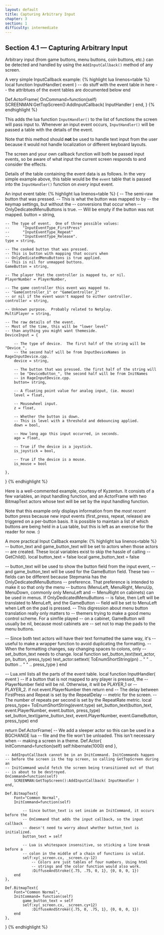 ```yaml
---
layout: default
title: Capturing Arbitrary Input
chapter: 3
section: 1
difficulty: intermediate
---
```


## Section 4.1 &mdash; Capturing Arbitrary Input

Arbitrary input (from game buttons, menu buttons, coin buttons, etc.) can be detected and handled by using the `AddInputCallback()` method of any screen.


<span class="CodeExample-Title">A very simple InputCallback example:</span>
{% highlight lua linenos=table %}
local function InputHandler( event )
	-- do stuff with the event table in here
	-- the attribtues of the event tables are documented below
end

Def.ActorFrame{
	OnCommand=function(self)
		SCREENMAN:GetTopScreen():AddInputCallback( InputHandler )
	end,
}
{% endhighlight %}


This adds the lua function `InputHandler()` to the list of functions the screen will pass input to.  Whenever an input event occurs, `InputHandler()` will be passed a table with the details of the event.

<div class="panel callout radius">
Note that this method should <strong>not</strong> be used to handle text input from the user because it would not handle localization or different keyboard layouts.
</div>

The screen and your own callback function will both be passed input events, so be aware of what input the current screen responds to and consider the effects.

Details of the table containing the event data is as follows.  In the very simple example above, this table would be the `event` table that is passed into the `InputHandler()` function on *every* input event.

<span class="CodeExample-Title">An input event table:</span>
{% highlight lua linenos=table %}
{
	-- The semi-raw button that was pressed.
	-- This is what the button was mapped to by
	-- the keymap settings, but without the
	-- conversions that occur when
	-- OnlyDedicatedMenuButtons is true.
	-- Will be empty if the button was not mapped.
	button = string,

	-- The type of event.  One of three possible values:
	--		"InputEventType_FirstPress"
	--		"InputEventType_Repeat"
	--		"InputEventType_Release".
	type = string,

	-- The cooked button that was pressed.
	-- This is button with mapping that occurs when
	-- OnlyDedicatedMenuButtons is true applied.
	-- This is nil for unmapped buttons.
	GameButton = string,

	-- The player that the controller is mapped to, or nil.
	PlayerNumber = PlayerNumber,

	-- The game controller this event was mapped to.
	-- "GameController_1" or "GameController_2"
	-- or nil if the event wasn't mapped to either controller.
	controller = string,

	-- Unknown purpose.  Probably related to Netplay.
	MultiPlayer = string,
	
	-- The raw details of the event.
	-- Most of the time, this will be "lower level"
	-- than anything you might want themeside.
	DeviceInput = {

		-- The type of device.  The first half of the string will be "Device_",
		-- the second half will be from InputDeviceNames in RageInputDevice.cpp.
		device = string,

		-- The button that was pressed. the first half of the string will
		-- be "DeviceButton_", the second half will be from InitNames
		-- in RageInputDevice.cpp.
		button= string,

		-- A floating point value for analog input, (ie. mouse)
		level = float,

		-- Mousewheel input.
		z = float,

		-- Whether the button is down.
		-- This is level with a threshold and debouncing applied.
		down = bool,

		-- How long ago this input occurred, in seconds.
		ago = float,

		-- True if the device is a joystick.
		is_joystick = bool,

		-- True if the device is a mouse.
		is_mouse = bool

	},
}
{% endhighlight %}


Here is a well-commented example, courtesy of Kyzentun.   It consists of a few variables, an input handling function, and an ActorFrame with two BitmapText actors whose text will be set by the input handling function.

Note that this example only displays information from the *most recent* button press because new input events (first_press, repeat, release) are triggered on a per-button basis.   It is possible to maintain a list of which buttons are being held in a Lua table, but this is left as an exercise for the reader for now. :)

<span class="CodeExample-Title">A more practical Input Callback example:</span>
{% highlight lua linenos=table %}
-- button_text and game_button_text will be set to actors when those actors
-- are created. These local variables exist to skip the hassle of calling
-- GetChild().
local button_text = false
local game_button_text = false

-- button_text will be used to show the button field from the input event,
-- and game_button_text will be used for the GameButton field.	These two
-- fields can be different because Stepmania has the OnlyDedicatedMenuButtons
-- preference.	That preference is intended to make it so that only the menu
-- buttons (MenuLeft, MenuRight, MenuUp, MenuDown, commonly only MenuLeft and
-- MenuRight on cabinets) can be used in menus.	 If OnlyDedicatedMenuButtons
-- is false, then Left will be translated to MenuLeft, and the GameButton
-- field will be set to MenuLeft when Left on the pad is pressed.
-- This digression about menu button translation really only matters to
-- themers trying to make a good menu control scheme.	For a simfile played
-- on a cabinet, GameButton will usually be nil, because most cabinets are
-- set not to map the pads to the menu buttons.

-- Since both text actors will have their text formatted the same way, it's
-- useful to make a wrapper function to avoid duplicating the formatting.
-- When the formatting changes, say changing spaces to colons, only
-- set_button_text needs to change.
local function set_button_text(text_actor, pn, button, press_type)
	text_actor:settext( ToEnumShortString(pn) .. " " .. button .. " " .. press_type )
end

-- Lua.xml lists all the parts of the event table.
local function InputHandler( event )
	-- If a button that is not mapped to any player is pressed, the
	-- PlayerNumber field will be nil.	Otherwise, it will be PLAYER_1 or
	-- PLAYER_2.
	if not event.PlayerNumber then return end
	-- The delay between FirstPress and Repeat is set by the RepeatDelay
	-- metric for the screen.
	-- The number of repeats per second is set by the RepeatRate metric.
	local press_type= ToEnumShortString(event.type)
	set_button_text(button_text, event.PlayerNumber, event.button, press_type)
	set_button_text(game_button_text, event.PlayerNumber, event.GameButton, press_type)
end

return Def.ActorFrame{
	-- We add a sleeper actor so this can be used in a BGCHANGE lua
	-- file and the file won't be unloaded.	This isn't necessary when
	-- making a screen in a theme.
	Def.Actor{
		InitCommand=function(self)
			self:hibernate(1000)
		end
	},


	-- AddInputCallback cannot be in an InitCommand. InitCommands happen
	-- before the screen is the top screen, so calling GetTopScreen during an
	-- InitCommand would fetch the screen being transitioned out of that
	-- is about to be destroyed.
	OnCommand=function(self)
		SCREENMAN:GetTopScreen():AddInputCallback( InputHandler )
	end,

	Def.BitmapText{
		Font="Common Normal",
		InitCommand=function(self)

			-- Since button_text is set inside an InitCommand, it occurs before the
			-- OnCommand that adds the input callback, so the input callback
			-- doesn't need to worry about whether button_text is initialized.
			button_text = self

			-- Lua is whitespace insensitive, so sticking a line break before a
			-- colon in the middle of a chain of functions is valid.
			self:xy(_screen.cx, _screen.cy-12)
				-- Colors are just tables of four numbers. Using html
				-- strings and the color function would also work.
				:DiffuseAndStroke({.75, .75, 0, 1}, {0, 0, 0, 1})
		end
	},

	Def.BitmapText{
		Font="Common Normal",
		InitCommand= function(self)
			game_button_text = self
			self:xy(_screen.cx, _screen.cy+12)
				:DiffuseAndStroke({.75, 0, .75, 1}, {0, 0, 0, 1})
		end
	},
}
{% endhighlight %}